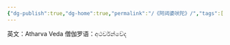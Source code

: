```yaml
---
{"dg-publish":true,"dg-home":true,"permalink":"/《阿闼婆吠陀》/","tags":["gardenEntry"],"dgPassFrontmatter":true}
---
```


英文：Atharva Veda
僧伽罗语：අථර්වන්වේද